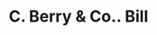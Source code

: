 ---
doi: 10.7916/D8FF54BK
date_other: '1917'
date_other_textual: '1917'
form: printed ephemera
genre:
- Invoices
name:
- C. Berry & Co.
object_in_context_url: https://biggert.cul.columbia.edu/items/view/ave_biggert_00350
subject_hierarchical_geographic:
- Boston, Massachusetts, United States
subject_name:
- C. Berry & Co.
title: C. Berry & Co.. Bill
sort_title: C. Berry & Co.. Bill
call_number: ave_biggert_00350
coordinates:
- 42.35805555555556,-71.06361111111111
pid: ave_biggert_00350
identifiers: ave_biggert_00350
permalink: /biggert/ave_biggert_00350/
layout: iiif-image-page
---